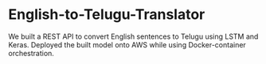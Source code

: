 # English-to-Telugu-Translator
We built a REST API to convert English sentences to Telugu using LSTM and Keras. Deployed the built model onto AWS while using Docker-container orchestration. 
